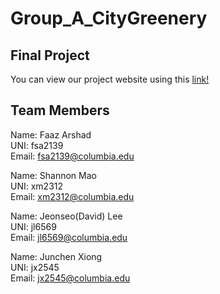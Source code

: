 # Group_A_CityGreenery

## Final Project
You can view our project website using this [link!](https://junchenxiong.shinyapps.io/GroupA_ShinyApp/) 

## Team Members

Name: Faaz Arshad\
UNI: fsa2139\
Email: fsa2139@columbia.edu

Name: Shannon Mao\
UNI: xm2312\
Email: xm2312@columbia.edu

Name: Jeonseo(David) Lee\
UNI: jl6569\
Email: jl6569@columbia.edu

Name: Junchen Xiong\
UNI: jx2545\
Email: jx2545@columbia.edu

